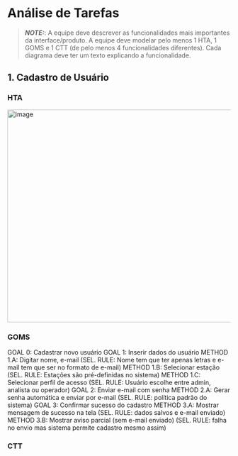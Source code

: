# Análise de Tarefas

> **_NOTE:_**: A equipe deve descrever as funcionalidades mais importantes da interface/produto. A equipe deve modelar pelo menos 1 HTA, 1 GOMS e 1 CTT (de pelo menos 4 funcionalidades diferentes). Cada diagrama deve ter um texto explicando a funcionalidade.

## 1. Cadastro de Usuário

### HTA
<img width="1337" height="480" alt="image" src="https://github.com/user-attachments/assets/e7775ce4-bacc-416f-bf4e-1f2920efb55d" />

### GOMS
GOAL 0: Cadastrar novo usuário
GOAL 1: Inserir dados do usuário
METHOD 1.A: Digitar nome, e-mail
(SEL. RULE: Nome tem que ter apenas letras e e-mail tem que ser no formato de e-mail)
METHOD 1.B: Selecionar estação
(SEL. RULE: Estações são pré-definidas no sistema)
METHOD 1.C: Selecionar perfil de acesso
(SEL. RULE: Usuário escolhe entre admin, analista ou operador)
GOAL 2: Enviar e-mail com senha
METHOD 2.A: Gerar senha automática e enviar por e-mail
(SEL. RULE: política padrão do sistema)
GOAL 3: Confirmar sucesso do cadastro
METHOD 3.A: Mostrar mensagem de sucesso na tela
(SEL. RULE: dados salvos e e-mail enviado)
METHOD 3.B: Mostrar aviso parcial (sem e-mail enviado)
(SEL. RULE: falha no envio mas sistema permite cadastro mesmo assim)

### CTT
